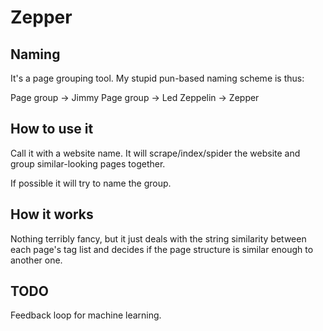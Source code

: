 # Zepper

## Naming

It's a page grouping tool. My stupid pun-based naming scheme is thus:

Page group -> Jimmy Page group -> Led Zeppelin -> Zepper

## How to use it

Call it with a website name. It will scrape/index/spider the website and group similar-looking pages together.

If possible it will try to name the group.

## How it works

Nothing terribly fancy, but it just deals with the string similarity between each page's tag list and decides if the page structure is similar enough to another one.

## TODO

Feedback loop for machine learning.
